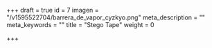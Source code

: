 +++
draft = true
id = 7
imagen = "/v1595522704/barrera_de_vapor_cyzkyo.png"
meta_description = ""
meta_keywords = ""
title = "Stego Tape"
weight = 0

+++
